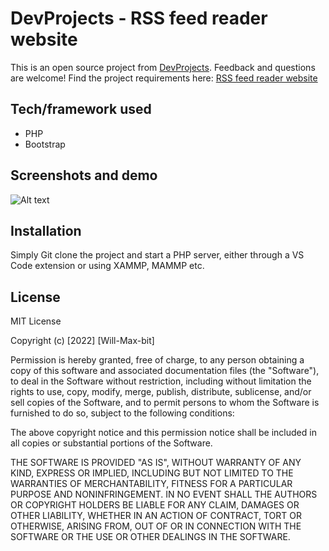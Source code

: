 # DevProjects - RSS feed reader website

This is an open source project from [DevProjects](http://www.codementor.io/projects). Feedback and questions are welcome!
Find the project requirements here: [RSS feed reader website](https://www.codementor.io/projects/web/rss-feed-reader-website-atx32j280x)

## Tech/framework used
<ul>
<li>PHP</li>
<li>Bootstrap</li>
</ul>


## Screenshots and demo
![Alt text](/RSS_Project/images/Screenshot.JPG?raw=true "Demo Screenshot")

## Installation
Simply Git clone the project and start a PHP server, either through a VS Code extension or using XAMMP, MAMMP etc.

## License

MIT License

Copyright (c) [2022] [Will-Max-bit]

Permission is hereby granted, free of charge, to any person obtaining a copy
of this software and associated documentation files (the "Software"), to deal
in the Software without restriction, including without limitation the rights
to use, copy, modify, merge, publish, distribute, sublicense, and/or sell
copies of the Software, and to permit persons to whom the Software is
furnished to do so, subject to the following conditions:

The above copyright notice and this permission notice shall be included in all
copies or substantial portions of the Software.

THE SOFTWARE IS PROVIDED "AS IS", WITHOUT WARRANTY OF ANY KIND, EXPRESS OR
IMPLIED, INCLUDING BUT NOT LIMITED TO THE WARRANTIES OF MERCHANTABILITY,
FITNESS FOR A PARTICULAR PURPOSE AND NONINFRINGEMENT. IN NO EVENT SHALL THE
AUTHORS OR COPYRIGHT HOLDERS BE LIABLE FOR ANY CLAIM, DAMAGES OR OTHER
LIABILITY, WHETHER IN AN ACTION OF CONTRACT, TORT OR OTHERWISE, ARISING FROM,
OUT OF OR IN CONNECTION WITH THE SOFTWARE OR THE USE OR OTHER DEALINGS IN THE
SOFTWARE.
